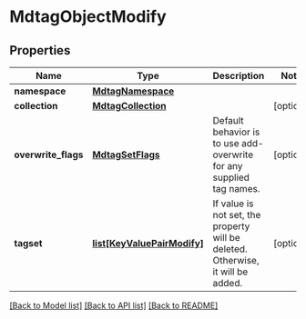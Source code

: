 # MdtagObjectModify

## Properties
Name | Type | Description | Notes
------------ | ------------- | ------------- | -------------
**namespace** | [**MdtagNamespace**](MdtagNamespace.md) |  | 
**collection** | [**MdtagCollection**](MdtagCollection.md) |  | [optional] 
**overwrite_flags** | [**MdtagSetFlags**](MdtagSetFlags.md) | Default behavior is to use add-overwrite for any supplied tag names. | [optional] 
**tagset** | [**list[KeyValuePairModify]**](KeyValuePairModify.md) | If value is not set, the property will be deleted. Otherwise, it will be added. | [optional] 

[[Back to Model list]](../README.md#documentation-for-models) [[Back to API list]](../README.md#documentation-for-api-endpoints) [[Back to README]](../README.md)


